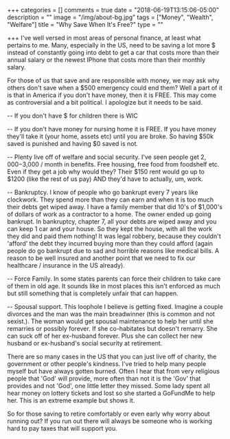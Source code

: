 +++
categories = []
comments = true
date = "2018-06-19T13:15:06-05:00"
description = ""
image = "/img/about-bg.jpg"
tags = ["Money", "Wealth", "Welfare"]
title = "Why Save When It's Free?"
type = ""

+++
I've well versed in most areas of personal finance, at least what pertains to me. Many, especially in the US, need to be saving a lot more $ instead of constantly going into debt to get a car that costs more than their annual salary or the newest IPhone that costs more than their monthly salary.

For those of us that save and are responsible with money, we may ask why others don't save when a $500 emergency could end them? Well a part of it is that in America if you don't have money, then it is FREE. This may come as controversial and a bit political. I apologize but it needs to be said.

-- If you don't have $ for children there is WIC

-- If you don't have money for nursing home it is FREE. If you have money they'll take it (your home, assets etc) until you are broke. So having $50k saved is punished and having $0 saved is not.

-- Plenty live off of welfare and social security. I've seen people get $2,000-$3,000 / month in benefits. Free housing, free food from foodshelf etc. Even if they get a job why would they? Their $150 rent would go up to $1200 (like the rest of us pay) AND they'd have to actually, um, work.

-- Bankruptcy. I know of people who go bankrupt every 7 years like clockwork. They spend more than they can earn and when it is too much their debts get wiped away. I have a family member that did 10's of $1,000's of dollars of work as a contractor to a home. The owner ended up going bankrupt. In bankruptcy, chapter 7, all your debts are wiped away and you can keep 1 car and your house. So they kept the house, with all the work they did and paid them nothing! It was legal robbery, because they couldn't 'afford' the debt they incurred buying more than they could afford (again people do go bankrupt due to sad and horrible reasons like medical bills. A reason to be well insured and another point that we need to fix our healthcare / insurance in the US already).

-- Force Family. In some states parents can force their children to take care of them in old age. It sounds like in most places this isn't enforced as much but still something that is completely unfair that can happen.

-- Spousal support. This loophole I believe is getting fixed. Imagine a couple divorces and the man was the main breadwinner (this is common and not sexist.). The woman would get spousal maintenance to help her until she remarries or possibly forever. If she co-habitates but doesn't remarry. She can suck off of her ex-husband forever. Plus she can collect her new husband or ex-husband's social security at retirement.

There are so many cases in the US that you can just live off of charity, the government or other people's kindness. I've tried to help many people myself but have always gotten burned. Often I hear that from very religious people that 'God' will provide, more often than not it is the 'Gov' that provides and not 'God', one little letter they missed. Some lady spent all hear money on lottery tickets and lost so she started a GoFundMe to help her. This is an extreme example but shows it.

So for those saving to retire comfortably or even early why worry about running out? If you run out there will always be someone who is working hard to pay taxes that will support you.